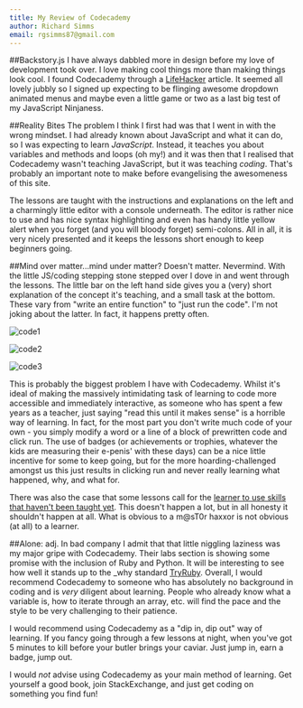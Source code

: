 ```yaml
---
title: My Review of Codecademy
author: Richard Simms
email: rgsimms87@gmail.com
---
```


##Backstory.js
I have always dabbled more in design before my love of development took over. I love making cool things more than making things look cool. I found Codecademy through a [LifeHacker](http://us.lifehacker.com/5836220/codecademy-is-a-free-interactive-webapp-that-teaches-you-how-to-code "LifeHacker") article. It seemed all lovely jubbly so I signed up expecting to be flinging awesome dropdown animated menus and maybe even a little game or two as a last big test of my JavaScript Ninjaness.

##Reality Bites
The problem I think I first had was that I went in with the wrong mindset. I had already known about JavaScript and what it can do, so I was expecting to learn *JavaScript*. Instead, it teaches you about variables and methods and loops (oh my!) and it was then that I realised that Codecademy wasn't teaching JavaScript, but it was teaching *coding*. That's probably an important note to make before evangelising the awesomeness of this site.

The lessons are taught with the instructions and explanations on the left and a charmingly little editor with a console underneath. The editor is rather nice to use and has nice syntax highlighting and even has handy little yellow alert when you forget (and you will bloody forget) semi-colons. All in all, it is very nicely presented and it keeps the lessons short enough to keep beginners going.

##Mind over matter...mind under matter? Doesn't matter. Nevermind.
With the little JS/coding stepping stone stepped over I dove in and went through the lessons. The little bar on the left hand side gives you a (very) short explanation of the concept it's teaching, and a small task at the bottom. These vary from "write an entire function" to "just run the code". I'm not joking about the latter. In fact, it happens pretty often.

![code1](http://i211.photobucket.com/albums/bb81/Tamachan87/codecademyrun.png)

![code2](http://i211.photobucket.com/albums/bb81/Tamachan87/codepoint.png)

![code3](http://i211.photobucket.com/albums/bb81/Tamachan87/FunctionsandjQuery-JavascriptreviewforjQuery|Codecademy.png)

This is probably the biggest problem I have with Codecademy. Whilst it's ideal of making the massively intimidating task of learning to code more accessible and immediately interactive, as someone who has spent a few years as a teacher, just saying "read this until it makes sense" is a horrible way of learning. In fact, for the most part you don't write much code of your own - you simply modify a word or a line of a block of prewritten code and click run. The use of badges (or achievements or trophies, whatever the kids are measuring their e-penis' with these days) can be a nice little incentive for some to keep going, but for the more hoarding-challenged amongst us this just results in clicking run and never really learning what happened, why, and what for.

There was also the case that some lessons call for the [learner to use skills that haven't been taught yet](http://www.codecademy.com/forums/4fc28619c61eb0000302a97d/forum_questions/4fc43126cebe09000300f1d9 "skillz"). This doesn't happen a lot, but in all honesty it shouldn't happen at all. What is obvious to a m@sT0r haxxor is not obvious (at all) to a learner.

##Alone: adj. In bad company
I admit that that little niggling laziness was my major gripe with Codecademy. Their labs section is showing some promise with the inclusion of Ruby and Python. It will be interesting to see how well it stands up to the _why standard [TryRuby](http://tryruby.org "TryRuby"). Overall, I would recommend Codecademy to someone who has absolutely no background in coding and is *very* diligent about learning. People who already know what a variable is, how to iterate through an array, etc. will find the pace and the style to be very challenging to their patience.

I would recommend using Codecademy as a "dip in, dip out" way of learning. If you fancy going through a few lessons at night, when you've got 5 minutes to kill before your butler brings your caviar. Just jump in, earn a badge, jump out.

I would *not* advise using Codecademy as your main method of learning. Get yourself a good book, join StackExchange, and just get coding on something you find fun!